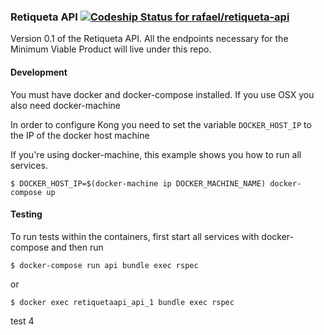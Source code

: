 ### Retiqueta API [![Codeship Status for rafael/retiqueta-api](https://codeship.com/projects/bff80d60-477d-0133-5250-066ef9c7f962/status?branch=master)](https://codeship.com/projects/105041)


Version 0.1 of the Retiqueta API. All the endpoints necessary for the Minimum Viable Product
will live under this repo.

#### Development

You must have docker and docker-compose installed. If you use OSX you also need docker-machine

In order to configure Kong you need to set the variable `DOCKER_HOST_IP` to the IP of the docker host machine

If you're using docker-machine, this example shows you how to run all services.
```
$ DOCKER_HOST_IP=$(docker-machine ip DOCKER_MACHINE_NAME) docker-compose up
```

#### Testing

To run tests within the containers, first start all services with docker-compose and then run

```
$ docker-compose run api bundle exec rspec
```

or

```
$ docker exec retiquetaapi_api_1 bundle exec rspec
```

test 4
